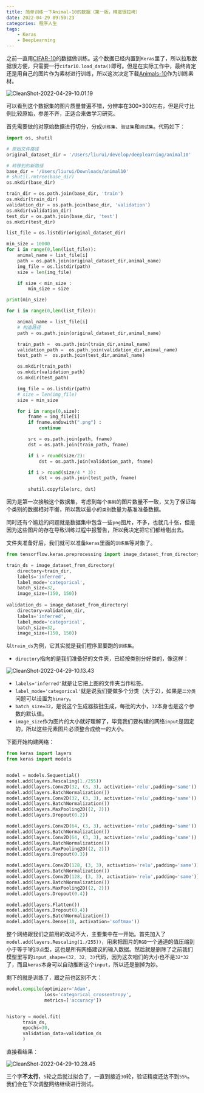 ```yaml
---
title: 简单训练一下Animal-10的数据（第一版，精度很拉垮）
date: 2022-04-29 09:50:23
categories: 程序人生
tags:
    - Keras
    - DeepLearning
---
```


之前一直用[CIFAR-10](https://www.cs.toronto.edu/~kriz/cifar.html)的数据做训练。这个数据已经内置到`Keras`里了，所以拉取数据很方便，只需要一行`cifar10.load_data()`即可。但是在实际工作中，最终肯定还是用自己的图片作为素材进行训练，所以这次决定下载[Animals-10](https://www.kaggle.com/datasets/alessiocorrado99/animals10)作为训练素材。

![CleanShot-2022-04-29-10.01.19](/media/CleanShot-2022-04-29-10.01.19.png)

可以看到这个数据集的图片质量普遍不错，分辨率在300*300左右，但是尺寸比例比较原始，参差不齐，正适合来做学习研究。

首先需要做的对原始数据进行切分，分成`训练集`、`验证集`和`测试集`。代码如下：

```python
import os, shutil

# 原始文件路径
original_dataset_dir = '/Users/liurui/develop/deeplearning/animal10'

# 转移到的新路径
base_dir = '/Users/liurui/Downloads/animal10'
# shutil.rmtree(base_dir)
os.mkdir(base_dir)

train_dir = os.path.join(base_dir, 'train')
os.mkdir(train_dir)
validation_dir = os.path.join(base_dir, 'validation')
os.mkdir(validation_dir)
test_dir = os.path.join(base_dir, 'test')
os.mkdir(test_dir)

list_file = os.listdir(original_dataset_dir)

min_size = 10000
for i in range(0,len(list_file)):
    animal_name = list_file[i]
    path = os.path.join(original_dataset_dir,animal_name)
    img_file = os.listdir(path)
    size = len(img_file)

    if size < min_size :
        min_size = size

print(min_size)

for i in range(0,len(list_file)):

    animal_name = list_file[i]
    # 构造路径
    path = os.path.join(original_dataset_dir,animal_name)

    train_path =  os.path.join(train_dir,animal_name)
    validation_path =  os.path.join(validation_dir,animal_name)
    test_path =  os.path.join(test_dir,animal_name)

    os.mkdir(train_path)
    os.mkdir(validation_path)
    os.mkdir(test_path)

    img_file = os.listdir(path)
    # size = len(img_file)
    size = min_size

    for i in range(0,size):     
        fname = img_file[i] 
        if fname.endswith(".png") :
            continue

        src = os.path.join(path, fname)
        dst = os.path.join(train_path, fname)    

        if i > round(size/2):
            dst = os.path.join(validation_path, fname)

        if i > round(size/4 * 3):                        
            dst = os.path.join(test_path, fname)
            
        shutil.copyfile(src, dst)

```

因为是第一次接触这个数据集，考虑到每个`类别`的图片数量不一致，又为了保证每个类别的数据相对平衡，所以我以最小的`类别`数量为基准准备数据。

同时还有个尴尬的问题就是数据集中包含一些`png`图片，不多，也就几十张，但是因为这些图片的存在导致训练过程中报警告，所以我决定把它们都给剔出去。

文件夹准备好后，我们就可以准备`keras`里面的`训练集`等对象了。

```python
from tensorflow.keras.preprocessing import image_dataset_from_directory

train_ds = image_dataset_from_directory(
    directory=train_dir,
    labels='inferred',
    label_mode='categorical',
    batch_size=32,
    image_size=(150, 150))
    
validation_ds = image_dataset_from_directory(
    directory=validation_dir,
    labels='inferred',
    label_mode='categorical',
    batch_size=32,
    image_size=(150, 150))
```

以`train_ds`为例，它其实就是我们程序里要跑的`训练集`。
* `directory`指向的是我们准备好的文件夹，已经按类别分好类的，像这样：

![CleanShot-2022-04-29-10.13.43](/media/CleanShot-2022-04-29-10.13.43.png)

* `labels='inferred'`就是让它把上图的文件夹当作标签。
* `label_mode='categorical'`就是说我们要做多个分类（大于2），如果是`二分类`问题可以设置为`binary`。
* `batch_size=32`，是说这个生成器按批生成，每批的大小，`32`本身也是这个参数的默认值。
* `image_size`作为图片的大小就好理解了，毕竟我们要构建的网络`input`是固定的，所以这些元素图片必须整合成统一的大小。

下面开始构建网络：

```python
from keras import layers
from keras import models


model = models.Sequential()
model.add(layers.Rescaling(1./255))
model.add(layers.Conv2D(32, (3, 3), activation='relu',padding='same'))
model.add(layers.BatchNormalization())
model.add(layers.Conv2D(32, (3, 3), activation='relu',padding='same'))
model.add(layers.BatchNormalization())
model.add(layers.MaxPooling2D((2, 2)))
model.add(layers.Dropout(0.2))

model.add(layers.Conv2D(64, (3, 3), activation='relu',padding='same'))
model.add(layers.BatchNormalization())
model.add(layers.Conv2D(64, (3, 3), activation='relu',padding='same'))
model.add(layers.BatchNormalization())
model.add(layers.MaxPooling2D((2, 2)))
model.add(layers.Dropout(0.3))

model.add(layers.Conv2D(128, (3, 3), activation='relu',padding='same'))
model.add(layers.BatchNormalization())
model.add(layers.Conv2D(128, (3, 3), activation='relu',padding='same'))
model.add(layers.BatchNormalization())
model.add(layers.MaxPooling2D((2, 2)))
model.add(layers.Dropout(0.4))

model.add(layers.Flatten())
model.add(layers.Dropout(0.4))
model.add(layers.BatchNormalization())
model.add(layers.Dense(10, activation='softmax'))
```

整个网络跟我们之前用的改动不大，主要集中在一开始。首先加入了`model.add(layers.Rescaling(1./255))`，用来把图片的`RGB`一个通道的值压缩到小于等于1的`浮点`型，这也是所有网络建议的输入数据。然后就是删除了之前我们模型里写的`input_shape=(32, 32, 3)`代码，因为这次咱们的大小也不是`32*32`了，而且`keras`本身可以自动推断这个`input`，所以还是删掉为妙。

剩下的就是训练了，跟之前也区别不大：

```python
model.compile(optimizer='Adam',
              loss='categorical_crossentropy',
              metrics=['accuracy'])


history = model.fit(
      train_ds,      
      epochs=30,
      validation_data=validation_ds
      )
```

直接看结果：

![CleanShot-2022-04-29-10.28.45](/media/CleanShot-2022-04-29-10.28.45.png)

三个字**不太行**，`5`轮之后就过拟合了，一直到接近`30`轮，验证精度还达不到`55%`。我们会在下次调整网络继续进行测试。


